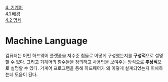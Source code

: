 [4. 기계어](#machine-language)         
[4.1 배경](#background)             
[4.2 명세](#specification)      


# Machine Language

컴퓨터는 어떤 하드웨어 플랫폼을 저수준 칩들로 어떻게 구성했는지를 **구성적**으로 설명할 수 있다. 그리고 기계어의 함수들을 정의하고 사용법을 보여주는 방식으로 **추상적**으로 설명할 수 있다. 기계어 프로그램을 통해 하드웨어가 왜 이렇게 설계되었는지 이해하는데 도움이 된다.
